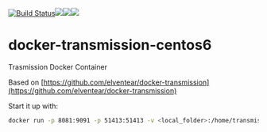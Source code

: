 [![Build Status](https://travis-ci.org/mmornati/docker-transmission-centos6.svg?branch=master)](https://travis-ci.org/mmornati/docker-transmission-centos6)[![](https://images.microbadger.com/badges/image/mmornati/transmission-centos6.svg)](https://microbadger.com/images/mmornati/transmission-centos6 "Get your own image badge on microbadger.com")[![](https://images.microbadger.com/badges/version/mmornati/transmission-centos6.svg)](https://microbadger.com/images/mmornati/transmission-centos6 "Get your own version badge on microbadger.com")[![](https://images.microbadger.com/badges/license/mmornati/transmission-centos6.svg)](https://microbadger.com/images/mmornati/transmission-centos6 "Get your own license badge on microbadger.com")

# docker-transmission-centos6
Trasmission Docker Container

Based on [https://github.com/elventear/docker-transmission](https://github.com/elventear/docker-transmission)

Start it up with:

```bash
docker run -p 8081:9091 -p 51413:51413 -v <local_folder>:/home/transmission/Downloads -e ADMIN_PASS=password -d <images_name>
```
